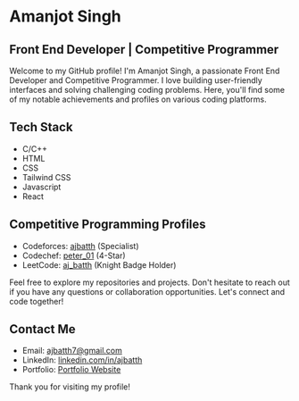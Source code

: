 
<!--
### Hi there 👋


**ajbatth/ajbatth** is a ✨ _special_ ✨ repository because its `README.md` (this file) appears on your GitHub profile.

Here are some ideas to get you started:

- 🔭 I’m currently working on ...
- 🌱 I’m currently learning ...
- 👯 I’m looking to collaborate on ...
- 🤔 I’m looking for help with ...
- 💬 Ask me about ...
- 📫 How to reach me: ...
- 😄 Pronouns: ...
- ⚡ Fun fact: ...
-->
# Amanjot Singh

## Front End Developer | Competitive Programmer

Welcome to my GitHub profile! I'm Amanjot Singh, a passionate Front End Developer and Competitive Programmer. I love building user-friendly interfaces and solving challenging coding problems. Here, you'll find some of my notable achievements and profiles on various coding platforms.

## Tech Stack

- C/C++
- HTML
- CSS
- Tailwind CSS
- Javascript
- React

## Competitive Programming Profiles

- Codeforces: [ajbatth](https://codeforces.com/profile/ajbatth) (Specialist)
- Codechef: [peter_01](https://www.codechef.com/users/peter_01) (4-Star)
- LeetCode: [aj_batth](https://leetcode.com/aj_batth/) (Knight Badge Holder)

Feel free to explore my repositories and projects. Don't hesitate to reach out if you have any questions or collaboration opportunities. Let's connect and code together!

## Contact Me

- Email: [ajbatth7@gmail.com](mailto:ajbatth7@gmail.com)
- LinkedIn: [linkedin.com/in/ajbatth](https://www.linkedin.com/in/ajbatth)
- Portfolio: [Portfolio Website](https://www.your-portfolio.com](https://ajbatth.github.io/portfolio/))

Thank you for visiting my profile!


